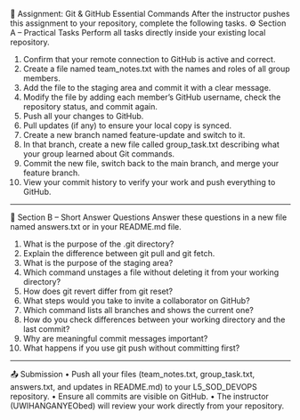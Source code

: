 📘 Assignment: Git & GitHub Essential Commands
After the instructor pushes this assignment to your repository, complete the following tasks.
⚙ Section A – Practical Tasks
Perform all tasks directly inside your existing local repository.
1.	Confirm that your remote connection to GitHub is active and correct.
2.	Create a file named team_notes.txt with the names and roles of all group members.
3.	Add the file to the staging area and commit it with a clear message.
4.	Modify the file by adding each member’s GitHub username, check the repository status, and commit again.
5.	Push all your changes to GitHub.
6.	Pull updates (if any) to ensure your local copy is synced.
7.	Create a new branch named feature-update and switch to it.
8.	In that branch, create a new file called group_task.txt describing what your group learned about Git commands.
9.	Commit the new file, switch back to the main branch, and merge your feature branch.
10.	View your commit history to verify your work and push everything to GitHub.
________________________________________
🧠 Section B – Short Answer Questions
Answer these questions in a new file named answers.txt or in your README.md file.
1.	What is the purpose of the .git directory?
2.	Explain the difference between git pull and git fetch.
3.	What is the purpose of the staging area?
4.	Which command unstages a file without deleting it from your working directory?
5.	How does git revert differ from git reset?
6.	What steps would you take to invite a collaborator on GitHub?
7.	Which command lists all branches and shows the current one?
8.	How do you check differences between your working directory and the last commit?
9.	Why are meaningful commit messages important?
10.	What happens if you use git push without committing first?
________________________________________
📤 Submission
•	Push all your files (team_notes.txt, group_task.txt, answers.txt, and updates in README.md) to your L5_SOD_DEVOPS repository.
•	Ensure all commits are visible on GitHub.
•	The instructor (UWIHANGANYEObed) will review your work directly from your repository.
